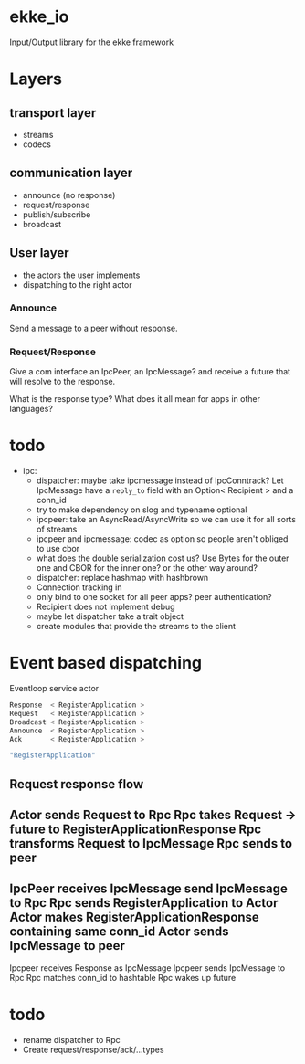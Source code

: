 # ekke_io
Input/Output library for the ekke framework

# Layers

## transport layer

- streams
- codecs

## communication layer

- announce (no response)
- request/response
- publish/subscribe
- broadcast

## User layer

- the actors the user implements
- dispatching to the right actor

### Announce

Send a message to a peer without response.

### Request/Response
Give a com interface an IpcPeer, an IpcMessage? and receive a future that will resolve to the response.

What is the response type?
What does it all mean for apps in other languages?

# todo

- ipc:
  - dispatcher: maybe take ipcmessage instead of IpcConntrack? Let IpcMessage have a `reply_to` field with an Option< Recipient<IpcMessage> > and a conn_id
  - try to make dependency on slog and typename optional
  - ipcpeer: take an AsyncRead/AsyncWrite so we can use it for all sorts of streams
  - ipcpeer and ipcmessage: codec as option so people aren't obliged to use cbor
  - what does the double serialization cost us? Use Bytes for the outer one and CBOR for the inner one? or the other way around?
  - dispatcher: replace hashmap with hashbrown
  - Connection tracking in
  - only bind to one socket for all peer apps? peer authentication?
  - Recipient does not implement debug
  - maybe let dispatcher take a trait object
  - create modules that provide the streams to the client


# Event based dispatching

Eventloop service actor

```rust
Response  < RegisterApplication >
Request   < RegisterApplication >
Broadcast < RegisterApplication >
Announce  < RegisterApplication >
Ack       < RegisterApplication >

"RegisterApplication"


```

## Request response flow

Actor sends Request to Rpc
Rpc takes Request -> future to RegisterApplicationResponse
Rpc transforms Request to IpcMessage
Rpc sends to peer
---
IpcPeer receives IpcMessage
send IpcMessage to Rpc
Rpc sends RegisterApplication to Actor
Actor makes RegisterApplicationResponse containing same conn_id
Actor sends IpcMessage to peer
---
Ipcpeer receives Response as IpcMessage
Ipcpeer sends IpcMessage to Rpc
Rpc matches conn_id to hashtable
Rpc wakes up future

# todo
- rename dispatcher to Rpc
- Create request/response/ack/...types

